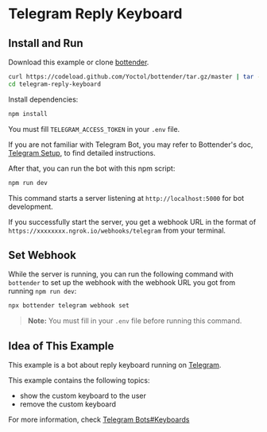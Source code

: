 # Telegram Reply Keyboard

## Install and Run

Download this example or clone [bottender](https://github.com/Yoctol/bottender).

```sh
curl https://codeload.github.com/Yoctol/bottender/tar.gz/master | tar -xz --strip=2 bottender-master/examples/telegram-reply-keyboard
cd telegram-reply-keyboard
```

Install dependencies:

```sh
npm install
```

You must fill `TELEGRAM_ACCESS_TOKEN` in your `.env` file.

If you are not familiar with Telegram Bot, you may refer to Bottender's doc, [Telegram Setup](https://bottender.js.org/docs/channel-telegram-setup), to find detailed instructions.

After that, you can run the bot with this npm script:

```sh
npm run dev
```

This command starts a server listening at `http://localhost:5000` for bot development.

If you successfully start the server, you get a webhook URL in the format of `https://xxxxxxxx.ngrok.io/webhooks/telegram` from your terminal.

## Set Webhook

While the server is running, you can run the following command with `bottender` to set up the webhook with the webhook URL you got from running `npm run dev`:

```sh
npx bottender telegram webhook set
```

> **Note:** You must fill in your `.env` file before running this command.

## Idea of This Example

This example is a bot about reply keyboard running on [Telegram](https://telegram.org/).

This example contains the following topics:

- show the custom keyboard to the user
- remove the custom keyboard

For more information, check [Telegram Bots#Keyboards](https://core.telegram.org/bots#keyboards)
